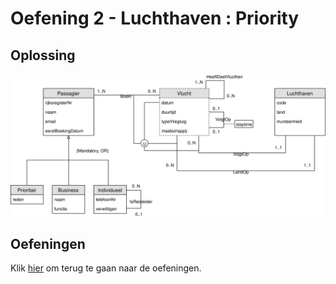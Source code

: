 # Oefening 2 - Luchthaven : Priority

## Oplossing
<img src="./exercise-2.svg">

## Oefeningen
Klik [hier](../exercises.md) om terug te gaan naar de oefeningen.